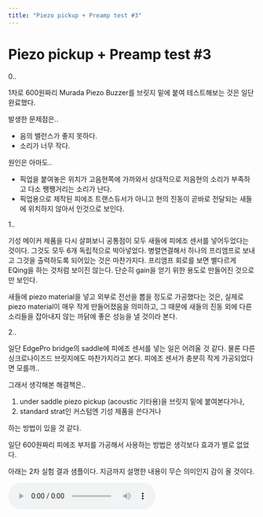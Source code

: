 ```yaml
---
title: "Piezo pickup + Preamp test #3"
---
```

# Piezo pickup + Preamp test #3

0..

1차로 600원짜리 Murada Piezo Buzzer를 브릿지 밑에 붙여 테스트해보는 것은 일단 완료했다.

발생한 문제점은..

- 음의 밸런스가 좋지 못하다. 
- 소리가 너무 작다.

원인은 아마도..

- 픽업을 붙여놓은 위치가 고음현쪽에 가까와서 상대적으로 저음현의 소리가 부족하고 다소 쨍쨍거리는 소리가 난다.
- 픽업용으로 제작된 피에조 트랜스듀서가 아니고 현의 진동이 곧바로 전달되는 새들에 위치하지 않아서 인것으로 보인다.

1..

기성 메이커 제품을 다시 살펴보니 공통점이 모두 새들에 피에조 센서를 넣어두었다는 것이다. 그것도 모두 6개 독립적으로 박아넣었다. 병렬연결해서 하나의 프리앰프로 보내고 그것을 출력하도록 되어있는 것은 마찬가지다. 프리앰프 회로를 보면 별다르게 EQing을 하는 것처럼 보이진 않는다. 단순히 gain을 얻기 위한 용도로 만들어진 것으로만 보인다.

새들에 piezo material을 넣고 외부로 전선을 뽑을 정도로 가공했다는 것은, 실제로 piezo material이 매우 작게 만들어졌음을 의미하고, 그 때문에 새들의 진동 외에 다른 소리들을 잡아내지 않는 까닭에 좋은 성능을 낼 것이라 본다.

2..

일단 EdgePro bridge의 saddle에 피에조 센서를 넣는 일은 어려울 것 같다. 물론 다른 싱크로나이즈드 브릿지에도 마찬가지라고 본다. 피에조 센서가 충분히 작게 가공되었다면 모를까..

그래서 생각해본 해결책은..

1) under saddle piezo pickup (acoustic 기타용)을 브릿지 밑에 붙여본다거나,
2) standard strat인 커스텀엔 기성 제품을 쓴다거나

하는 방법이 있을 것 같다.

일단 600원짜리 피에조 부저를 가공해서 사용하는 방법은 생각보다 효과가 별로 없었다.

아래는 2차 실험 결과 샘플이다. 지금까지 설명한 내용이 무슨 의미인지 감이 올 것이다.

![audio](53529858ac210dda88601d724700e919.mp3)



